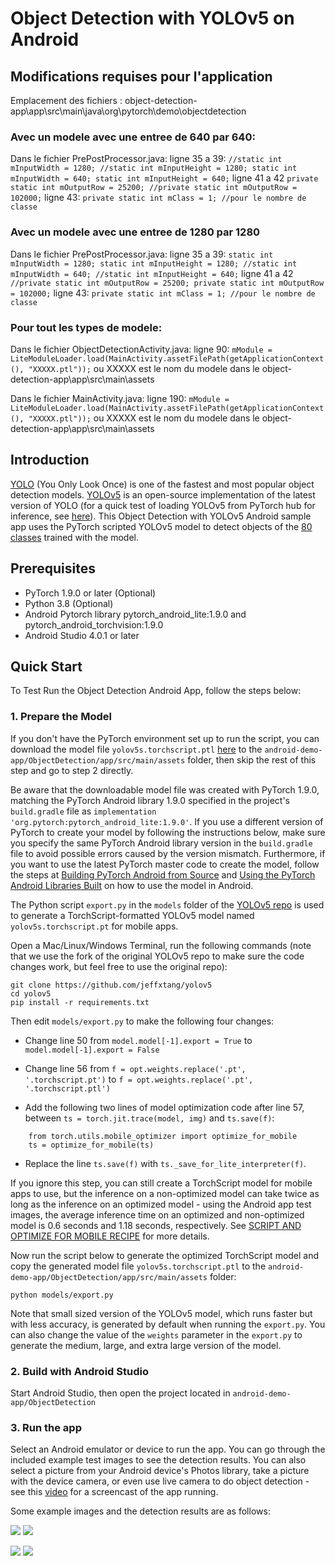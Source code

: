 # Object Detection with YOLOv5 on Android

## Modifications requises pour l'application

Emplacement des fichiers : object-detection-app\app\src\main\java\org\pytorch\demo\objectdetection
### Avec un modele avec une entree de 640 par 640:
Dans le fichier PrePostProcessor.java:
ligne 35 a 39:
        ```
        //static int mInputWidth = 1280;
        //static int mInputHeight = 1280;
        static int mInputWidth = 640;
        static int mInputHeight = 640;
        ```
ligne 41 a 42
        ```
        private static int mOutputRow = 25200;
        //private static int mOutputRow = 102000;
        ```
ligne 43:
        ```
        private static int mClass = 1; //pour le nombre de classe
        ```
        
### Avec un modele avec une entree de 1280 par 1280
Dans le fichier PrePostProcessor.java:
ligne 35 a 39:
        ```
        static int mInputWidth = 1280;
        static int mInputHeight = 1280;
        //static int mInputWidth = 640;
        //static int mInputHeight = 640;
        ```
ligne 41 a 42
        ```
        //private static int mOutputRow = 25200;
        private static int mOutputRow = 102000;
        ```
ligne 43:
        ```
        private static int mClass = 1; //pour le nombre de classe
        ```
        
### Pour tout les types de modele:
Dans le fichier ObjectDetectionActivity.java:
ligne 90:
        ```
        mModule = LiteModuleLoader.load(MainActivity.assetFilePath(getApplicationContext(),
                        "XXXXX.ptl"));
        ```
ou XXXXX est le nom du modele dans le object-detection-app\app\src\main\assets
        
        
Dans le fichier MainActivity.java:
ligne 190:
        ```
        mModule = LiteModuleLoader.load(MainActivity.assetFilePath(getApplicationContext(),
                        "XXXXX.ptl"));
        ```
ou XXXXX est le nom du modele dans le object-detection-app\app\src\main\assets
        
        

## Introduction

[YOLO](https://pjreddie.com/darknet/yolo/) (You Only Look Once) is one of the fastest and most popular object detection models. [YOLOv5](https://github.com/ultralytics/yolov5) is an open-source implementation of the latest version of YOLO (for a quick test of loading YOLOv5 from PyTorch hub for inference, see [here](https://pytorch.org/hub/ultralytics_yolov5/#load-from-pytorch-hub)). This Object Detection with YOLOv5 Android sample app uses the PyTorch scripted YOLOv5 model to detect objects of the [80 classes](https://github.com/ultralytics/yolov5/blob/master/data/coco.yaml) trained with the model.

## Prerequisites

* PyTorch 1.9.0 or later (Optional)
* Python 3.8 (Optional)
* Android Pytorch library pytorch_android_lite:1.9.0 and pytorch_android_torchvision:1.9.0
* Android Studio 4.0.1 or later

## Quick Start

To Test Run the Object Detection Android App, follow the steps below:

### 1. Prepare the Model

If you don't have the PyTorch environment set up to run the script, you can download the model file `yolov5s.torchscript.ptl` [here](https://drive.google.com/u/1/uc?id=1_MF7NVi9Csm1lizoSCp1wCtUUUpuhwet&export=download) to the `android-demo-app/ObjectDetection/app/src/main/assets` folder, then skip the rest of this step and go to step 2 directly.

Be aware that the downloadable model file was created with PyTorch 1.9.0, matching the PyTorch Android library 1.9.0 specified in the project's `build.gradle` file as `implementation 'org.pytorch:pytorch_android_lite:1.9.0'`. If you use a different version of PyTorch to create your model by following the instructions below, make sure you specify the same PyTorch Android library version in the `build.gradle` file to avoid possible errors caused by the version mismatch. Furthermore, if you want to use the latest PyTorch master code to create the model, follow the steps at [Building PyTorch Android from Source](https://pytorch.org/mobile/android/#building-pytorch-android-from-source) and [Using the PyTorch Android Libraries Built](https://pytorch.org/mobile/android/#using-the-pytorch-android-libraries-built-from-source-or-nightly) on how to use the model in Android.

The Python script `export.py` in the `models` folder of the [YOLOv5 repo](https://github.com/ultralytics/yolov5) is used to generate a TorchScript-formatted YOLOv5 model named `yolov5s.torchscript.pt` for mobile apps.

Open a Mac/Linux/Windows Terminal, run the following commands (note that we use the fork of the original YOLOv5 repo to make sure the code changes work, but feel free to use the original repo):

```
git clone https://github.com/jeffxtang/yolov5
cd yolov5
pip install -r requirements.txt
```

Then edit `models/export.py` to make the following four changes:

* Change line 50 from `model.model[-1].export = True` to `model.model[-1].export = False`

* Change line 56 from `f = opt.weights.replace('.pt', '.torchscript.pt')` to `f = opt.weights.replace('.pt', '.torchscript.ptl')`

* Add the following two lines of model optimization code after line 57, between `ts = torch.jit.trace(model, img)` and `ts.save(f)`:

```
    from torch.utils.mobile_optimizer import optimize_for_mobile
    ts = optimize_for_mobile(ts)    
```

* Replace the line `ts.save(f)` with `ts._save_for_lite_interpreter(f)`.

If you ignore this step, you can still create a TorchScript model for mobile apps to use, but the inference on a non-optimized model can take twice as long as the inference on an optimized model - using the Android app test images, the average inference time on an optimized and non-optimized model is 0.6 seconds and 1.18 seconds, respectively. See [SCRIPT AND OPTIMIZE FOR MOBILE RECIPE](https://pytorch.org/tutorials/recipes/script_optimized.html) for more details.

Now run the script below to generate the optimized TorchScript model and copy the generated model file `yolov5s.torchscript.ptl` to the `android-demo-app/ObjectDetection/app/src/main/assets` folder:

```
python models/export.py
```

Note that small sized version of the YOLOv5 model, which runs faster but with less accuracy, is generated by default when running the `export.py`. You can also change the value of the `weights` parameter in the `export.py` to generate the medium, large, and extra large version of the model.

### 2. Build with Android Studio

Start Android Studio, then open the project located in `android-demo-app/ObjectDetection`

### 3. Run the app

Select an Android emulator or device to run the app. You can go through the included example test images to see the detection results. You can also select a picture from your Android device's Photos library, take a picture with the device camera, or even use live camera to do object detection - see this [video](https://drive.google.com/file/d/1-5AoRONUqZPZByM-fy0m7r8Ct11OnlIT/view) for a screencast of the app running.

Some example images and the detection results are as follows:

![](screenshot1.png)
![](screenshot2.png)

![](screenshot3.png)
![](screenshot4.png)
